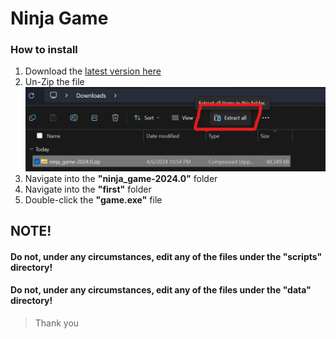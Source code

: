 # Ninja Game

### How to install
1. Download the [latest version here](https://github.com/SheepieGamer/ninja-pygame-platformer/releases/download/ninja/ninja_game-2024.0.zip)
2. Un-Zip the file
![UnZip](/data/extract.png)
3. Navigate into the **"ninja_game-2024.0"** folder
4. Navigate into the **"first"** folder
5. Double-click the **"game.exe"** file
## NOTE!
#### Do not, under any circumstances, edit any of the files under the **"scripts"** directory!
#### Do not, under any circumstances, edit any of the files under the **"data"** directory!

> Thank you
